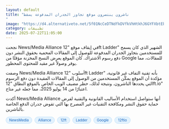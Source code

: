 ```yaml
---
layout: default
title: "ناشرون ينتصرون موقع تجاوز الجدران المدفوعة يسقط
"
image: "https://d4.alternativeto.net/5f01NcCeDTNdfkDVfkVhHtkhJ6GYFXbtEbTdWq8Hh2I/rs:fill:1520:760:0/g:ce:0:0/YWJzOi8vZGlzdC9jb250ZW50LzE3NTMxNzQ5MjkwMzQucG5n.png"
category: تطبيقات
date: 2025-07-22T11:05:00
---
```


نجحت News/Media Alliance في إيقاف موقع "12ft Ladder" الشهير الذي كان يسمح للمستخدمين بتجاوز الجدران المدفوعة للوصول إلى المقالات المحمية بحقوق النشر دون دفع رسوم الاشتراك. كان الموقع يعرض النسخ المخزنة مؤقتًا من Google للمقالات، مما يوفر وصولاً غير مقيد للمحتوى المحظور.

وصفت News/Media Alliance أسلوب "12ft Ladder" بأنه تقنية التفاف غير قانونية، مؤكدة أن الموقع يمكّن المستخدمين من الوصول إلى المقالات المقيدة دون دفع الرسوم التي يحددها الناشرون. ونتيجة لذلك، حظر مضيف الويب الخاص بالموقع النطاق "12ft.io" اعتبارًا من 14 يوليو 2025، مما جعله غير متاح.

أكدت News/Media Alliance أنها ستواصل استخدام الأساليب القانونية والتقنية لفرض حماية حقوق النشر ومكافحة التقنيات غير المصرح بها التي تقوض جدران الدفع الخاصة بالناشرين.

<div style="margin-top:2px; margin-bottom:2px;"><a href="https://bidjadraft.github.io/?query=NewsMedia" style="background:#e3f2fd; color:#1565c0; font-size:80%; border-radius:12px; padding:3px 10px; margin:2px 4px 2px 0; display:inline-block; border:1px solid #bbdefb; text-decoration:none;">NewsMedia</a> <a href="https://bidjadraft.github.io/?query=Alliance" style="background:#e3f2fd; color:#1565c0; font-size:80%; border-radius:12px; padding:3px 10px; margin:2px 4px 2px 0; display:inline-block; border:1px solid #bbdefb; text-decoration:none;">Alliance</a> <a href="https://bidjadraft.github.io/?query=12ft" style="background:#e3f2fd; color:#1565c0; font-size:80%; border-radius:12px; padding:3px 10px; margin:2px 4px 2px 0; display:inline-block; border:1px solid #bbdefb; text-decoration:none;">12ft</a> <a href="https://bidjadraft.github.io/?query=Ladder" style="background:#e3f2fd; color:#1565c0; font-size:80%; border-radius:12px; padding:3px 10px; margin:2px 4px 2px 0; display:inline-block; border:1px solid #bbdefb; text-decoration:none;">Ladder</a> <a href="https://bidjadraft.github.io/?query=Google" style="background:#e3f2fd; color:#1565c0; font-size:80%; border-radius:12px; padding:3px 10px; margin:2px 4px 2px 0; display:inline-block; border:1px solid #bbdefb; text-decoration:none;">Google</a> <a href="https://bidjadraft.github.io/?query=12ftio" style="background:#e3f2fd; color:#1565c0; font-size:80%; border-radius:12px; padding:3px 10px; margin:2px 4px 2px 0; display:inline-block; border:1px solid #bbdefb; text-decoration:none;">12ftio</a></div><br><br>
